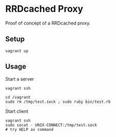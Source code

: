 # RRDcached Proxy

Proof of concept of a RRDcached proxy.

## Setup

```
vagrant up
```

## Usage

Start a server

```
vagrant ssh

cd /vagrant
sudo rm /tmp/test.sock ; sudo ruby bin/test.rb
```

Start client

```
vagrant ssh
sudo socat - UNIX-CONNECT:/tmp/test.sock
# try HELP as command
```

